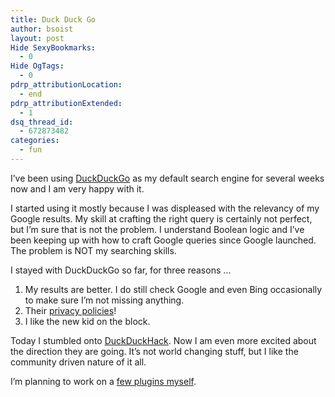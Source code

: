 ```yaml
---
title: Duck Duck Go
author: bsoist
layout: post
Hide SexyBookmarks:
  - 0
Hide OgTags:
  - 0
pdrp_attributionLocation:
  - end
pdrp_attributionExtended:
  - 1
dsq_thread_id:
  - 672873482
categories:
  - fun
---
```

I&#8217;ve been using [DuckDuckGo][1] as my default search engine for several weeks now and I am very happy with it. 

I started using it mostly because I was displeased with the relevancy of my Google results. My skill at crafting the right query is certainly not perfect, but I&#8217;m sure that is not the problem. I understand Boolean logic and I&#8217;ve been keeping up with how to craft Google queries since Google launched. The problem is NOT my searching skills.

I stayed with DuckDuckGo so far, for three reasons &#8230;

  1. My results are better. I do still check Google and even Bing occasionally to make sure I&#8217;m not missing anything.
  2. Their [privacy policies][2]!
  3. I like the new kid on the block.

Today I stumbled onto [DuckDuckHack][3]. Now I am even more excited about the direction they are going. It&#8217;s not world changing stuff, but I like the community driven nature of it all. 

I&#8217;m planning to work on a [few plugins myself][4].

 [1]: http://duckduckgo.com/
 [2]: http://duckduckgo.com/privacy.html
 [3]: http://duckduckhack.com/
 [4]: http://whsjr.soistmann.com/work/2012/05/02/duckduckhack/
